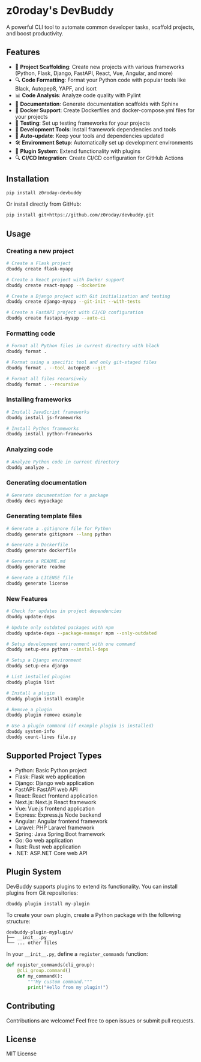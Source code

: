 ﻿# z0roday's DevBuddy

A powerful CLI tool to automate common developer tasks, scaffold projects, and boost productivity.

## Features

- 🚀 **Project Scaffolding**: Create new projects with various frameworks (Python, Flask, Django, FastAPI, React, Vue, Angular, and more)
- 🔍 **Code Formatting**: Format your Python code with popular tools like Black, Autopep8, YAPF, and isort
- 📊 **Code Analysis**: Analyze code quality with Pylint
- 📝 **Documentation**: Generate documentation scaffolds with Sphinx
- 🐳 **Docker Support**: Create Dockerfiles and docker-compose.yml files for your projects
- 🧪 **Testing**: Set up testing frameworks for your projects
- 🔧 **Development Tools**: Install framework dependencies and tools
- 🔄 **Auto-update**: Keep your tools and dependencies updated
- 🛠️ **Environment Setup**: Automatically set up development environments
- 🧩 **Plugin System**: Extend functionality with plugins
- 🔍 **CI/CD Integration**: Create CI/CD configuration for GitHub Actions

## Installation

```bash
pip install z0roday-devbuddy
```

Or install directly from GitHub:

```bash
pip install git+https://github.com/z0roday/devbuddy.git
```

## Usage

### Creating a new project

```bash
# Create a Flask project
dbuddy create flask-myapp

# Create a React project with Docker support
dbuddy create react-myapp --dockerize

# Create a Django project with Git initialization and testing
dbuddy create django-myapp --git-init --with-tests

# Create a FastAPI project with CI/CD configuration
dbuddy create fastapi-myapp --auto-ci
```

### Formatting code

```bash
# Format all Python files in current directory with black
dbuddy format .

# Format using a specific tool and only git-staged files
dbuddy format . --tool autopep8 --git

# Format all files recursively
dbuddy format . --recursive
```

### Installing frameworks

```bash
# Install JavaScript frameworks
dbuddy install js-frameworks

# Install Python frameworks
dbuddy install python-frameworks
```

### Analyzing code

```bash
# Analyze Python code in current directory
dbuddy analyze .
```

### Generating documentation

```bash
# Generate documentation for a package
dbuddy docs mypackage
```

### Generating template files

```bash
# Generate a .gitignore file for Python
dbuddy generate gitignore --lang python

# Generate a Dockerfile
dbuddy generate dockerfile

# Generate a README.md
dbuddy generate readme

# Generate a LICENSE file
dbuddy generate license
```

### New Features

```bash
# Check for updates in project dependencies
dbuddy update-deps

# Update only outdated packages with npm
dbuddy update-deps --package-manager npm --only-outdated

# Setup development environment with one command
dbuddy setup-env python --install-deps

# Setup a Django environment
dbuddy setup-env django

# List installed plugins
dbuddy plugin list

# Install a plugin
dbuddy plugin install example

# Remove a plugin
dbuddy plugin remove example

# Use a plugin command (if example plugin is installed)
dbuddy system-info
dbuddy count-lines file.py
```

## Supported Project Types

- Python: Basic Python project
- Flask: Flask web application
- Django: Django web application
- FastAPI: FastAPI web API
- React: React frontend application
- Next.js: Next.js React framework
- Vue: Vue.js frontend application
- Express: Express.js Node backend
- Angular: Angular frontend framework
- Laravel: PHP Laravel framework
- Spring: Java Spring Boot framework
- Go: Go web application
- Rust: Rust web application
- .NET: ASP.NET Core web API

## Plugin System

DevBuddy supports plugins to extend its functionality. You can install plugins from Git repositories:

```bash
dbuddy plugin install my-plugin
```

To create your own plugin, create a Python package with the following structure:

```
devbuddy-plugin-myplugin/
├── __init__.py
└── ... other files
```

In your `__init__.py`, define a `register_commands` function:

```python
def register_commands(cli_group):
    @cli_group.command()
    def my_command():
        """My custom command."""
        print("Hello from my plugin!")
```

## Contributing

Contributions are welcome! Feel free to open issues or submit pull requests.

## License

MIT License
